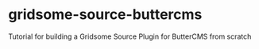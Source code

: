 # gridsome-source-buttercms
Tutorial for building a Gridsome Source Plugin for ButterCMS from scratch
